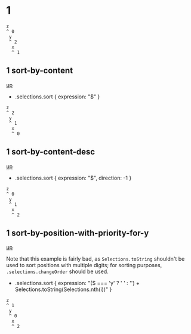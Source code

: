 # 1

```
z
^ 0
 y
 ^ 2
  x
  ^ 1
```

## 1 sort-by-content
[up](#1)

- .selections.sort { expression: "$" }

```
z
^ 2
 y
 ^ 1
  x
  ^ 0
```

## 1 sort-by-content-desc
[up](#1)

- .selections.sort { expression: "$", direction: -1 }

```
z
^ 0
 y
 ^ 1
  x
  ^ 2
```

## 1 sort-by-position-with-priority-for-y
[up](#1)

Note that this example is fairly bad, as `Selections.toString` shouldn't be used
to sort positions with multiple digits; for sorting purposes,
`.selections.changeOrder` should be used.

- .selections.sort { expression: "($ === 'y' ? ' ' : '') + Selections.toString(Selections.nth(i))" }

```
z
^ 1
 y
 ^ 0
  x
  ^ 2
```
